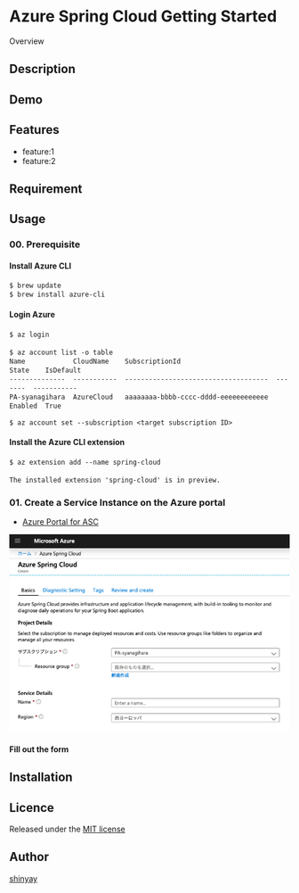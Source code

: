 # Azure Spring Cloud Getting Started

Overview

## Description

## Demo

## Features

- feature:1
- feature:2

## Requirement

## Usage
### 00. Prerequisite
#### Install Azure CLI
```
$ brew update
$ brew install azure-cli
```
#### Login Azure
```
$ az login

$ az account list -o table
Name            CloudName    SubscriptionId                        State    IsDefault
--------------  -----------  ------------------------------------  -------  -----------
PA-syanagihara  AzureCloud   aaaaaaaa-bbbb-cccc-dddd-eeeeeeeeeeee  Enabled  True
```

```
$ az account set --subscription <target subscription ID>
```

#### Install the Azure CLI extension
```
$ az extension add --name spring-cloud

The installed extension 'spring-cloud' is in preview.
```

### 01. Create a Service Instance on the Azure portal

- [Azure Portal for ASC](https://ms.portal.azure.com/#create/Microsoft.AppPlatform)

![portal](./images/portal-default.png)

#### Fill out the form


## Installation

## Licence

Released under the [MIT license](https://gist.githubusercontent.com/shinyay/56e54ee4c0e22db8211e05e70a63247e/raw/34c6fdd50d54aa8e23560c296424aeb61599aa71/LICENSE)

## Author

[shinyay](https://github.com/shinyay)
